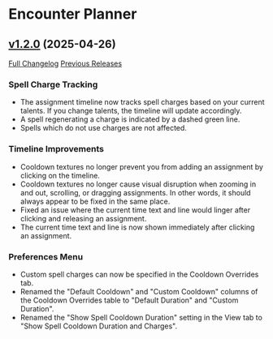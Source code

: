 # Encounter Planner

## [v1.2.0](https://github.com/markoleptic/EncounterPlanner/tree/v1.2.0) (2025-04-26)

[Full Changelog](https://github.com/markoleptic/EncounterPlanner/compare/v1.1.1...v1.2.0)
[Previous Releases](https://github.com/markoleptic/EncounterPlanner/releases)

### Spell Charge Tracking

-   The assignment timeline now tracks spell charges based on your current talents. If you change talents, the timeline will update accordingly.
-   A spell regenerating a charge is indicated by a dashed green line.
-   Spells which do not use charges are not affected.

### Timeline Improvements

-   Cooldown textures no longer prevent you from adding an assignment by clicking on the timeline.
-   Cooldown textures no longer cause visual disruption when zooming in and out, scrolling, or dragging assignments. In other words, it should always appear to be fixed in the same place.
-   Fixed an issue where the current time text and line would linger after clicking and releasing an assignment.
-   The current time text and line is now shown immediately after clicking an assignment.

### Preferences Menu

-   Custom spell charges can now be specified in the Cooldown Overrides tab.
-   Renamed the "Default Cooldown" and "Custom Cooldown" columns of the Cooldown Overrides table to "Default Duration" and "Custom Duration".
-   Renamed the "Show Spell Cooldown Duration" setting in the View tab to "Show Spell Cooldown Duration and Charges".
